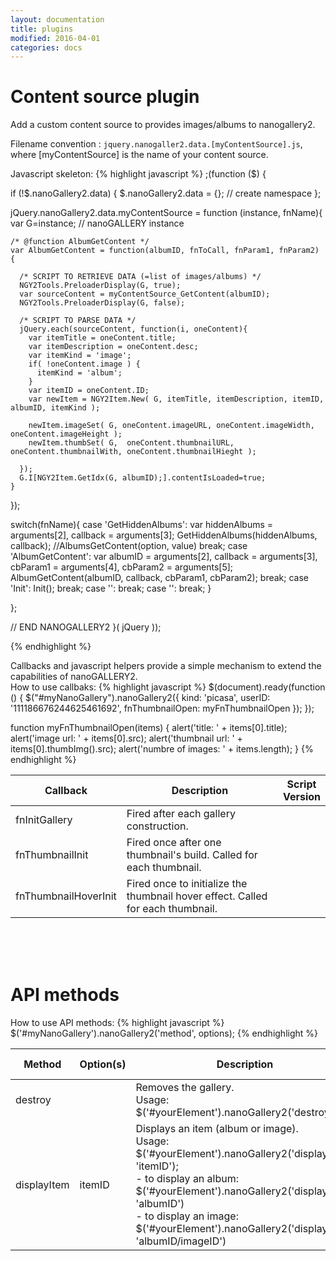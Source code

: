```yaml
---
layout: documentation
title: plugins
modified: 2016-04-01
categories: docs
---
```


# Content source plugin
Add a custom content source to provides images/albums to nanogallery2.

Filename convention : `jquery.nanogaller2.data.[myContentSource].js`, where [myContentSource] is the name of your content source.


Javascript skeleton:
{% highlight javascript %}
;(function ($) {
  
  if (!$.nanoGallery2.data) {
    $.nanoGallery2.data = {}; // create namespace
  };

  jQuery.nanoGallery2.data.myContentSource = function (instance, fnName){
    var G=instance;      // nanoGALLERY instance

    /* @function AlbumGetContent */
    var AlbumGetContent = function(albumID, fnToCall, fnParam1, fnParam2) {

      /* SCRIPT TO RETRIEVE DATA (=list of images/albums) */
      NGY2Tools.PreloaderDisplay(G, true);
      var sourceContent = myContentSource_GetContent(albumID);
      NGY2Tools.PreloaderDisplay(G, false);
      
      /* SCRIPT TO PARSE DATA */
      jQuery.each(sourceContent, function(i, oneContent){
        var itemTitle = oneContent.title;
        var itemDescription = oneContent.desc;
        var itemKind = 'image';
        if( !oneContent.image ) {
          itemKind = 'album';
        }
        var itemID = oneContent.ID;
        var newItem = NGY2Item.New( G, itemTitle, itemDescription, itemID, albumID, itemKind );

        newItem.imageSet( G, oneContent.imageURL, oneContent.imageWidth, oneContent.imageHeight );
        newItem.thumbSet( G,  oneContent.thumbnailURL, oneContent.thumbnailWith, oneContent.thumbnailHieght );

      });
      G.I[NGY2Item.GetIdx(G, albumID);].contentIsLoaded=true;
    }
  });
      
  switch(fnName){
    case 'GetHiddenAlbums':
      var hiddenAlbums = arguments[2],
      callback = arguments[3];
      GetHiddenAlbums(hiddenAlbums, callback);
      //AlbumsGetContent(option, value)
      break;
    case 'AlbumGetContent':
      var albumID = arguments[2],
      callback = arguments[3],
      cbParam1 = arguments[4],
      cbParam2 = arguments[5];
      AlbumGetContent(albumID, callback, cbParam1, cbParam2);
      break;
    case 'Init':
        Init();
      break;
    case '':
      break;
    case '':
      break;
  }
      
      

  };
  

// END NANOGALLERY2
}( jQuery ));

{% endhighlight %}



Callbacks and javascript helpers provide a simple mechanism to extend the capabilities of nanoGALLERY2.  
How to use callbaks:
{% highlight javascript %}
$(document).ready(function () {
  $("#myNanoGallery").nanoGallery2({
    kind: 'picasa',
    userID: '111186676244625461692',
    fnThumbnailOpen: myFnThumbnailOpen
  });
});

function myFnThumbnailOpen(items) {
  alert('title: ' + items[0].title);
  alert('image url: ' + items[0].src);
  alert('thumbnail url: ' + items[0].thumbImg().src);
  alert('numbre of images: ' + items.length);
}
{% endhighlight %}


| Callback | Description | Script<br>Version |
| ----- | ----- | ----- |
| fnInitGallery | Fired after each gallery construction. ||
| fnThumbnailInit | Fired once after one thumbnail's build. Called for each thumbnail. ||
| fnThumbnailHoverInit | Fired once to initialize the thumbnail hover effect. Called for each thumbnail. ||

<br><br><br>

# API methods
How to use API methods:
{% highlight javascript %}
  $('#myNanoGallery').nanoGallery2('method', options);
{% endhighlight %}

| Method | Option(s) | Description | Script<br>Version |
| ----- | ----- | ----- | ----- |
| destroy | | Removes the gallery. <br>Usage: $('#yourElement').nanoGallery2('destroy');| |
| displayItem | itemID | Displays an item (album or image).<br>Usage: $('#yourElement').nanoGallery2('displayItem', 'itemID');<br>- to display an album: $('#yourElement').nanoGallery2('displayItem', 'albumID')<br>- to display an image: $('#yourElement').nanoGallery2('displayItem', 'albumID/imageID')| |





